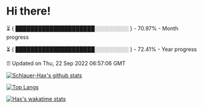 # Hi there!

⏳ { █████████████████████░░░░░░░░░ } - 70.97% - Month progress

⏳ { █████████████████████░░░░░░░░░ } - 72.41% - Year progress

⏰ Updated on Thu, 22 Sep 2022 06:57:06 GMT


[![Schlauer-Hax's github stats](https://github-readme-stats.vercel.app/api?username=Schlauer-Hax&show_icons=true&theme=dark&count_private=true)](https://github.com/Schlauer-Hax)


[![Top Langs](https://github-readme-stats.vercel.app/api/top-langs/?username=Schlauer-Hax&layout=compact&theme=dark)](https://github.com/Schlauer-Hax?tab=repositories)


[![Hax's wakatime stats](https://github-readme-stats.vercel.app/api/wakatime?username=Hax&theme=dark)](https://wakatime.com/@Hax)

